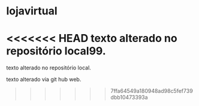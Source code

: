 # lojavirtual
<<<<<<< HEAD
texto alterado no repositório local99.
=======
texto alterado no repositório local.


texto alterado via git hub web.
>>>>>>> 7ffa64549a180948ad98c5fef739dbb10473393a
